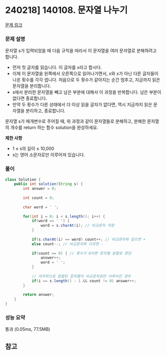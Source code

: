# 240218] 140108. 문자열 나누기

[문제 링크](https://school.programmers.co.kr/learn/courses/30/lessons/140108)

### 문제 설명
문자열 s가 입력되었을 때 다음 규칙을 따라서 이 문자열을 여러 문자열로 분해하려고 합니다.  

* 먼저 첫 글자를 읽습니다. 이 글자를 x라고 합시다.
* 이제 이 문자열을 왼쪽에서 오른쪽으로 읽어나가면서, x와 x가 아닌 다른 글자들이 나온 횟수를 각각 셉니다. 처음으로 두 횟수가 같아지는 순간 멈추고, 지금까지 읽은 문자열을 분리합니다.
* s에서 분리한 문자열을 빼고 남은 부분에 대해서 이 과정을 반복합니다. 남은 부분이 없다면 종료합니다.
* 만약 두 횟수가 다른 상태에서 더 이상 읽을 글자가 없다면, 역시 지금까지 읽은 문자열을 분리하고, 종료합니다.  

문자열 s가 매개변수로 주어질 때, 위 과정과 같이 문자열들로 분해하고, 분해한 문자열의 개수를 return 하는 함수 solution을 완성하세요.

**제한 사항**  
* 1 ≤ s의 길이 ≤ 10,000
* s는 영어 소문자로만 이루어져 있습니다.

### 풀이
```java
class Solution {
    public int solution(String s) {
        int answer = 0;
        
        int count = 0;
        
        char word = ' ';
        
        for(int i = 0; i < s.length(); i++) {
            if(word == ' ') {
                word = s.charAt(i); // 비교문자 저장
            }
            
            if(s.charAt(i) == word) count++; // 비교문자와 같으면 +
            else count--; // 비교문자와 다르면 -
            
            if(count == 0) { // 횟수가 0이면 문자열 분할로 판단
                answer++;
                word = ' ';
            }
            
            // 마지막으로 분할된 문자열이 비교문자로만 이루어진 경우
            if(i == s.length() - 1 && count != 0) answer++;
        }
        
        return answer;
    }
}
```

### 성능 요약
통과 (0.05ms, 77.5MB)

## 참고
